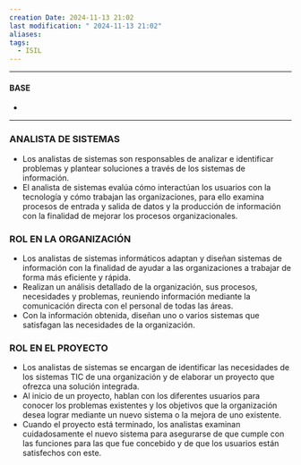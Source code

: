 ```yaml
---
creation Date: 2024-11-13 21:02
last modification: " 2024-11-13 21:02"
aliases: 
tags:
  - ISIL
---
```

___
#### BASE
- 
___

### ANALISTA DE SISTEMAS
- Los analistas de sistemas son responsables de analizar e identificar problemas y plantear soluciones a través de los sistemas de información.
- El analista de sistemas evalúa cómo interactúan los usuarios con la tecnología y cómo trabajan las organizaciones, para ello examina procesos de entrada y salida de datos y la producción de información con la finalidad de mejorar los procesos organizacionales.

### ROL EN LA ORGANIZACIÓN
- Los analistas de sistemas informáticos adaptan y diseñan sistemas de información con la finalidad de ayudar a las organizaciones a trabajar de forma más eficiente y rápida.
- Realizan un análisis detallado de la organización, sus procesos, necesidades y problemas, reuniendo información mediante la comunicación directa con el personal de todas las áreas.
- Con la información obtenida, diseñan uno o varios sistemas que satisfagan las necesidades de la  organización.

### ROL EN EL PROYECTO

- Los analistas de sistemas se encargan de identificar las necesidades de los sistemas TIC de una organización y de elaborar un proyecto que ofrezca una solución integrada.
- Al inicio de un proyecto, hablan con los diferentes usuarios para conocer los problemas existentes y los objetivos que la organización desea lograr mediante un nuevo sistema o la mejora de uno existente.
- Cuando el proyecto está terminado, los analistas examinan cuidadosamente el nuevo sistema para asegurarse de que cumple con las funciones para las que fue concebido y de que los usuarios están satisfechos con este.
